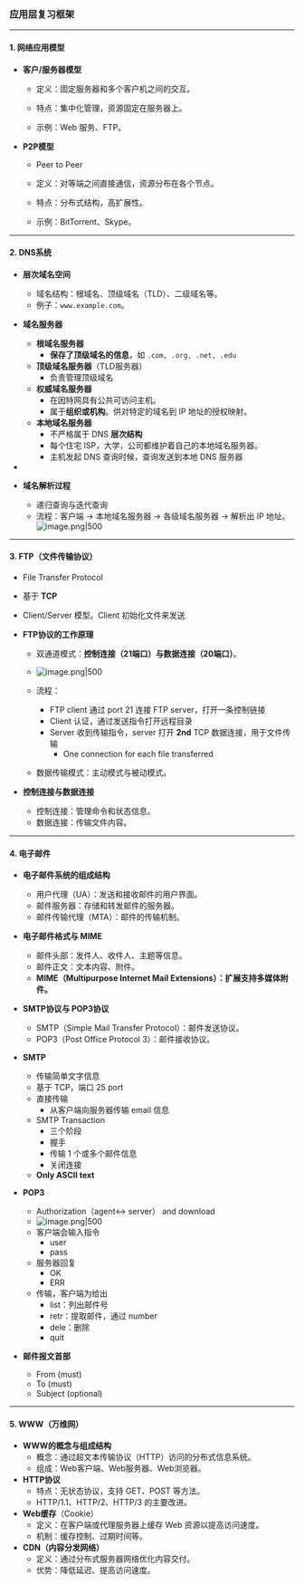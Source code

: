 ### 应用层复习框架

---

#### **1. 网络应用模型**

- **客户/服务器模型**
    
    - 定义：固定服务器和多个客户机之间的交互。
        
    - 特点：集中化管理，资源固定在服务器上。
        
    - 示例：Web 服务、FTP。
        
- **P2P模型**
	- Peer to Peer
    
    - 定义：对等端之间直接通信，资源分布在各个节点。
        
    - 特点：分布式结构，高扩展性。
        
    - 示例：BitTorrent、Skype。
        

---

#### **2. DNS系统**

- **层次域名空间**
	- 域名结构：根域名、顶级域名（TLD）、二级域名等。
	- 例子：`www.example.com`。
        
- **域名服务器**
    - **根域名服务器**
	    - **保存了顶级域名的信息**，如 `.com, .org, .net, .edu`
    - **顶级域名服务器**（TLD服务器）
	    - 负责管理顶级域名
    - **权威域名服务器**
	    - 在因特网具有公共可访问主机。
	    - 属于**组织或机构**。供对特定的域名到 IP 地址的授权映射。
    - **本地域名服务器**
	    - 不严格属于 DNS **层次结构**
	    - 每个住宅 ISP，大学，公司都维护着自己的本地域名服务器。
	    - 主机发起 DNS 查询时候，查询发送到本地 DNS 服务器
- 
- **域名解析过程**
    - 递归查询与迭代查询
    - 流程：客户端 → 本地域名服务器 → 各级域名服务器 → 解析出 IP 地址。
![image.png|500](https://kold.oss-cn-shanghai.aliyuncs.com/20250611141953.png)

---

#### **3. FTP（文件传输协议）**
- File Transfer Protocol
- 基于 **TCP**
- Client/Server 模型。Client 初始化文件来发送

- **FTP协议的工作原理**
    - 双通道模式：**控制连接（21端口）与数据连接（20端口）**。
    - ![image.png|500](https://kold.oss-cn-shanghai.aliyuncs.com/20250611142916.png)

	- 流程：
		- FTP client 通过 port 21 连接 FTP server，打开一条控制链接
		- Client 认证，通过发送指令打开远程目录
		- Server 收到传输指令，server 打开 **2nd** TCP 数据连接，用于文件传输
			- One connection for each file transferred
    - 数据传输模式：主动模式与被动模式。
- **控制连接与数据连接**
    - 控制连接：管理命令和状态信息。
    - 数据连接：传输文件内容。
        

---

#### **4. 电子邮件**
- **电子邮件系统的组成结构**
    - 用户代理（UA）：发送和接收邮件的用户界面。
    - 邮件服务器：存储和转发邮件的服务器。
    - 邮件传输代理（MTA）：邮件的传输机制。
- **电子邮件格式与 MIME**
    - 邮件头部：发件人、收件人、主题等信息。
    - 邮件正文：文本内容、附件。
    - **MIME（Multipurpose Internet Mail Extensions）：扩展支持多媒体附件。**
        
- **SMTP协议与 POP3协议**
    - SMTP（Simple Mail Transfer Protocol）：邮件发送协议。
    - POP3（Post Office Protocol 3）：邮件接收协议。
- **SMTP**
	- 传输简单文字信息
	- 基于 TCP，端口 25 port
	- 直接传输
		- 从客户端向服务器传输 email 信息
	- SMTP Transaction
		- 三个阶段
		- 握手
		- 传输 1 个或多个邮件信息
		- 关闭连接
	- **Only ASCII text**

- **POP3**
	- Authorization（agent<-> server） and download
	- ![image.png|500](https://kold.oss-cn-shanghai.aliyuncs.com/20250611143338.png)
	- 客户端会输入指令
		- user
		- pass
	- 服务器回复
		- OK
		- ERR
	- 传输，客户端为给出
		- list：列出邮件号
		- retr：提取邮件，通过 number
		- dele：删除
		- quit
- **邮件报文首部**
	- From (must)
	- To (must)
	- Subject (optional)
---

#### **5. WWW（万维网）**

- **WWW的概念与组成结构**
    - 概念：通过超文本传输协议（HTTP）访问的分布式信息系统。
    - 组成：Web客户端、Web服务器、Web浏览器。
- **HTTP协议**
    - 特点：无状态协议，支持 GET、POST 等方法。
    - HTTP/1.1、HTTP/2、HTTP/3 的主要改进。
- **Web缓存**（Cookie）
    - 定义：在客户端或代理服务器上缓存 Web 资源以提高访问速度。
    - 机制：缓存控制、过期时间等。
- **CDN（内容分发网络）**
    - 定义：通过分布式服务器网络优化内容交付。
    - 优势：降低延迟、提高访问速度。
        
